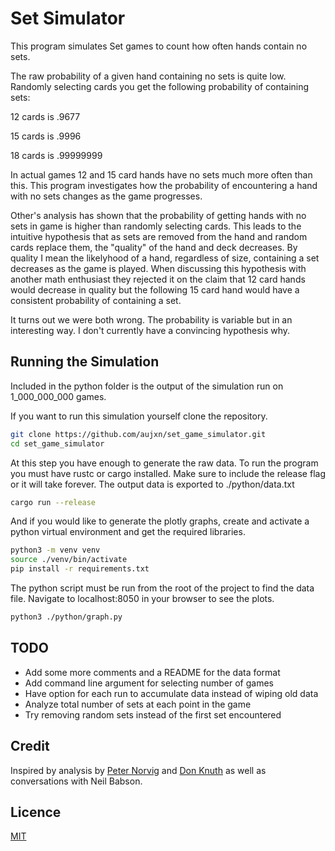 # Set Simulator

This program simulates Set games to count how often hands contain no sets.

The raw probability of a given hand containing no sets is quite low.
Randomly selecting cards you get the following probability of containing sets:

12 cards is .9677

15 cards is .9996

18 cards is .99999999

In actual games 12 and 15 card hands have no sets much more often than this.
This program investigates how the probability of encountering a hand with no sets changes as the game progresses.

Other's analysis has shown that the probability of getting hands with no sets in game is higher than randomly selecting cards.
This leads to the intuitive hypothesis that as sets are removed from the hand and random cards replace them, the
"quality" of the hand and deck decreases. By quality I mean the likelyhood of a hand, regardless of size, containing a set
decreases as the game is played. When discussing this hypothesis with another math enthusiast they rejected it on the claim
that 12 card hands would decrease in quality but the following 15 card hand would have a consistent probability of containing a set.

It turns out we were both wrong. The probability is variable but in an interesting way. I don't currently have a convincing hypothesis why.

## Running the Simulation

Included in the python folder is the output of the simulation run on 1_000_000_000 games.

If you want to run this simulation yourself clone the repository.
```bash
git clone https://github.com/aujxn/set_game_simulator.git
cd set_game_simulator
```

At this step you have enough to generate the raw data. To run the program you must have rustc or cargo installed.
Make sure to include the release flag or it will take forever. The output data is exported to ./python/data.txt
```bash
cargo run --release
```

And if you would like to generate the plotly graphs, create and activate a python virtual environment and get the required libraries.
```bash
python3 -m venv venv
source ./venv/bin/activate
pip install -r requirements.txt
```

The python script must be run from the root of the project to find the data file. Navigate to localhost:8050 in your browser to see the plots.
```bash
python3 ./python/graph.py
```

## TODO
<ul>
<li>Add some more comments and a README for the data format</li>
<li>Add command line argument for selecting number of games</li>
<li>Have option for each run to accumulate data instead of wiping old data</li>
<li>Analyze total number of sets at each point in the game</li>
<li>Try removing random sets instead of the first set encountered</li>
</ul>


## Credit
Inspired by analysis by [Peter Norvig](https://norvig.com/SET.html) and [Don Knuth](https://cs.stanford.edu/~knuth/programs/setset-all.w)
as well as conversations with Neil Babson.

## Licence
[MIT](https://choosealicense.com/licenses/mit)
